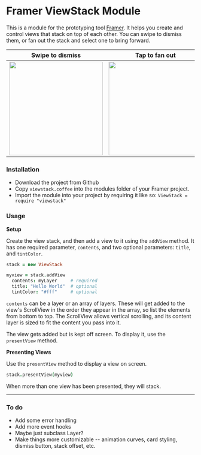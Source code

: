 # Framer ViewStack Module

This is a module for the prototyping tool [Framer](http://framerjs.com). It helps you create and control views that stack on top of each other. You can swipe to dismiss them, or fan out the stack and select one to bring forward.

Swipe to dismiss | Tap to fan out
---|---
<img src="http://inpo.co/viewstack/swipe.gif" width="250px"/> | <img src="http://inpo.co/viewstack/tap-to-fan-out.gif" width="250px"/>

### Installation
* Download the project from Github
* Copy `viewstack.coffee` into the modules folder of your Framer project.
* Import the module into your project by requiring it like so: `ViewStack = require "viewstack"`

### Usage

**Setup**

Create the view stack, and then add a view to it using the `addView` method. It has one required parameter, `contents`, and two optional parameters: `title`, and `tintColor`.

```coffeescript
stack = new ViewStack

myview = stack.addView
  contents: myLayer     # required
  title: "Hello World"  # optional
  tintColor: "#fff"     # optional
 ```
 
 `contents` can be a layer or an array of layers. These will get added to the view's ScrollView in the order they appear in the array, so list the elements from bottom to top. The ScrollView allows vertical scrolling, and its content layer is sized to fit the content you pass into it.
 
The view gets added but is kept off screen. To display it, use the `presentView` method.

 
**Presenting Views**

Use the `presentView` method to display a view on screen.

```coffeescript
stack.presentView(myview)
```

When more than one view has been presented, they will stack. 

-----

### To do
* Add some error handling
* Add more event hooks
* Maybe just subclass Layer?
* Make things more customizable -- animation curves, card styling, dismiss button, stack offset, etc.
